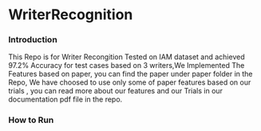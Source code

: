 # WriterRecognition
### Introduction 
This Repo is for Writer Recongition Tested on IAM dataset and achieved 97.2% Accuracy for test cases based on 3 writers,We Implemented The Features based on paper,
you can find the paper under paper folder in the Repo, We have choosed to use only some of paper features based on our trials , you can read more about our features
and our Trials in our documentation pdf file in the repo.
### How to Run 
